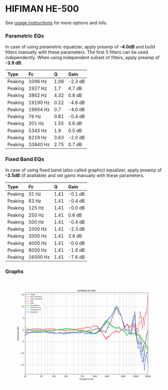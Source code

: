 # HIFIMAN HE-500
See [usage instructions](https://github.com/jaakkopasanen/AutoEq#usage) for more options and info.

### Parametric EQs
In case of using parametric equalizer, apply preamp of **-4.0dB** and build filters manually
with these parameters. The first 5 filters can be used independently.
When using independent subset of filters, apply preamp of **-3.9 dB**.

| Type    | Fc       |    Q | Gain    |
|:--------|:---------|:-----|:--------|
| Peaking | 1096 Hz  | 1.08 | -2.3 dB |
| Peaking | 1927 Hz  | 1.7  | 4.7 dB  |
| Peaking | 3862 Hz  | 4.32 | 0.8 dB  |
| Peaking | 19190 Hz | 0.22 | -4.6 dB |
| Peaking | 19604 Hz | 0.7  | -4.0 dB |
| Peaking | 76 Hz    | 0.81 | -0.4 dB |
| Peaking | 201 Hz   | 1.55 | 0.6 dB  |
| Peaking | 5343 Hz  | 1.9  | 0.5 dB  |
| Peaking | 6219 Hz  | 3.63 | -2.0 dB |
| Peaking | 10840 Hz | 2.75 | 0.7 dB  |

### Fixed Band EQs
In case of using fixed band (also called graphic) equalizer, apply preamp of **-3.5dB**
(if available) and set gains manually with these parameters.

| Type    | Fc       |    Q | Gain    |
|:--------|:---------|:-----|:--------|
| Peaking | 31 Hz    | 1.41 | -0.1 dB |
| Peaking | 63 Hz    | 1.41 | -0.4 dB |
| Peaking | 125 Hz   | 1.41 | -0.0 dB |
| Peaking | 250 Hz   | 1.41 | 0.6 dB  |
| Peaking | 500 Hz   | 1.41 | -0.4 dB |
| Peaking | 1000 Hz  | 1.41 | -2.3 dB |
| Peaking | 2000 Hz  | 1.41 | 3.8 dB  |
| Peaking | 4000 Hz  | 1.41 | -0.0 dB |
| Peaking | 8000 Hz  | 1.41 | -1.6 dB |
| Peaking | 16000 Hz | 1.41 | -7.6 dB |

### Graphs
![](./HIFIMAN%20HE-500.png)
